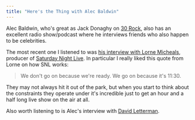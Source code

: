 ```yaml
---
title: "Here's the Thing with Alec Baldwin"
---
```

<p>Alec Baldwin, who's great as Jack Donaghy on <a href="http://www.nbc.com/30-rock/">30 Rock</a>, also has an excellent radio show/podcast where he interviews friends who also happen to be celebrities.</p>
<p>The most recent one I listened to was <a href="http://www.wnyc.org/shows/heresthething/2012/jan/30/">his interview with Lorne Micheals</a>, producer of <a href="http://www.nbc.com/saturday-night-live/">Saturday Night Live</a>. In particular I really liked this quote from Lorne on how SNL works:</p>
<blockquote><p>
  We don't go on because we're ready. We go on because it's 11:30.
</p></blockquote>
<p>They may not always hit it out of the park, but when you start to think about the constraints they operate under it's incredible just to get an hour and a half long live show on the air at all.</p>
<p>Also worth listening to is Alec's interview with <a href="http://www.wnyc.org/shows/heresthething/2012/jun/18/">David Letterman</a>.</p>
